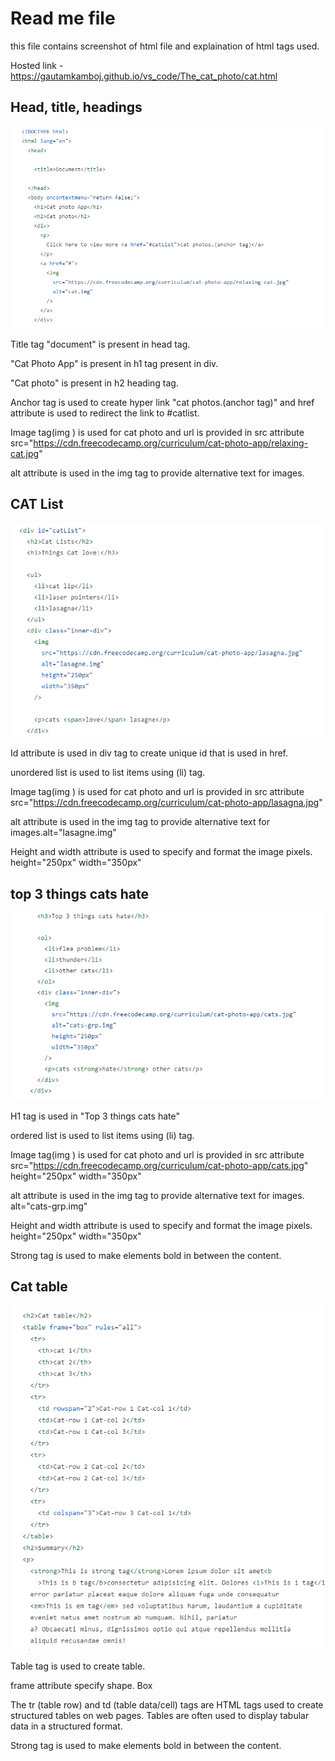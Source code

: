 # Read me file
this file contains screenshot of html file and explaination of html tags used.

Hosted link - https://gautamkamboj.github.io/vs_code/The_cat_photo/cat.html

## Head, title, headings

![Alt text](image.png)

Title tag "document" is present in head tag.
 
"Cat Photo App" is present in h1 tag present in div.

"Cat photo" is present in h2 heading tag. 

Anchor tag is used to create hyper link "cat photos.(anchor tag)" and href attribute is used to redirect the link to #catlist.

Image tag(img ) is used for cat photo and url is provided in src attribute    
       src="https://cdn.freecodecamp.org/curriculum/cat-photo-app/relaxing-cat.jpg"

alt attribute is used in the img tag to provide alternative text for images.



## CAT List

![Alt text](image-1.png)

Id attribute is used in div tag to create unique id that is used in href.

unordered list is used to list items using (li) tag.

Image tag(img ) is used for cat photo and url is provided in src attribute    
      src="https://cdn.freecodecamp.org/curriculum/cat-photo-app/lasagna.jpg"
          
         
alt attribute is used in the img tag to provide alternative text for images.alt="lasagne.img"

Height and width attribute is used to specify and format the image pixels.
 height="250px"
 width="350px"


## top 3 things cats hate

![Alt text](image-2.png)


H1 tag is used in "Top 3 things cats hate"
 
ordered list is used to list items using (li) tag.

Image tag(img ) is used for cat photo and url is provided in src attribute    
       src="https://cdn.freecodecamp.org/curriculum/cat-photo-app/cats.jpg"
          height="250px"
          width="350px"
          
         
alt attribute is used in the img tag to provide alternative text for images.          alt="cats-grp.img"


Height and width attribute is used to specify and format the image pixels.
 height="250px"
 width="350px"

Strong tag is used to make elements bold in between the content. 

## Cat table

![Alt text](image-3.png)

Table tag is used to create table.

frame attribute specify shape. Box

The tr (table row) and td (table data/cell) tags are HTML tags used to create structured tables on web pages. Tables are often used to display tabular data in a structured format.

Strong tag is used to make elements bold in between the content.